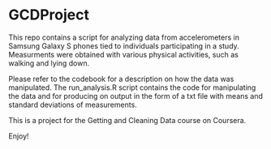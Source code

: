 # GCDProject
This repo contains a script for analyzing data from accelerometers in Samsung Galaxy S phones tied to individuals participating in a study. Measurments were obtained with various physical activities, such as walking and lying down. 

Please refer to the codebook for a description on how the data was manipulated. The run_analysis.R script contains the code for manipulating the data and for producing on output in the form of a txt file with means and standard deviations of measurements.

This is a project for the Getting and Cleaning Data course on Coursera.

Enjoy!
